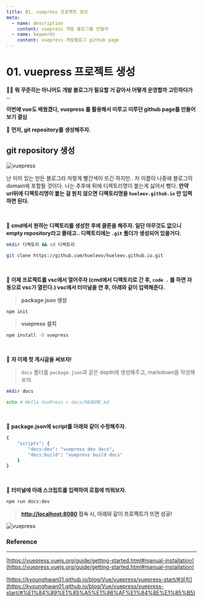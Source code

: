 ```yaml
---
title: 01. vuepress 프로젝트 생성
meta:
  - name: description
    content: vuepress 개발 블로그를 만들자
  - name: keywords
    content: vuepress 개발블로그 github page
---
```


# 01. vuepress 프로젝트 생성

✍🏻 **뭐 꾸준히는 아니어도 개발 블로그가 필요할 거 같아서 어떻게 운영할까 고민하다가 ..**

**이번에 vue도 배웠겠다, vuepress 를 활용해서 미루고 미루던 github page를 만들어보기 결심**

📌 **먼저, git repository를 생성해주자.**

## git repository 생성

![vuepress](../.vuepress/public/img/vuepress/01/1.png)

난 이미 있는 만든 블로그라 저렇게 빨간색이 뜨긴 하지만.. 저 이름이 나중에 블로그의 domain에 포함될 것이다.
나는 추후에 뒤에 디렉토리명이 붙는게 싫어서 뺐다.
**만약 url뒤에 디렉토리명이 붙는 걸 원치 않으면 디렉토리명을 `hueleev.github.io` 만 입력하면 된다.**

<br/>

📌 **cmd에서 원하는 디렉토리를 생성한 후에 클론을 해주자. 일단 아무것도 없으니 empty repository라고 뜰테고.. 디렉토리에는 `.git` 폴더가 생성되어 있을거다.**

```bash
mkdir 디렉토리 && cd 디렉토리
```

```bash
git clone https://github.com/hueleev/hueleev.github.io.git
```

<br/>

📌 **이제 프로젝트를 vsc에서 열어주자 (cmd에서 디렉토리로 간 후, `code .` 를 하면 자동으로 vsc가 열린다.) vsc에서 터미널을 연 후, 아래와 같이 입력해준다.**

> **package json 생성**

```bash
npm init
```

> **vuepress 설치**

```bash
npm install -D vuepress
```

<br/>

📌 **자 이제 첫 게시글을 써보자!**

> `docs` 폴더를 `package.json`과 같은 depth에 생성해주고, markdown을 작성해보자.

```bash
mkdir docs
```

```bash
echo # Hello VuePress > docs/README.md
```
<br/>

📌 **package.json에 script를 아래와 같이 수정해주자.**

```bash
{
	"scripts": {
		"docs:dev": "vuepress dev docs",
		"docs:build": "vuepress build docs"
	}
}
```

<br/>

📌 **터미널에 아래 스크립트를 입력하여 로컬에 띄워보자.**

```bash
npm run docs:dev
```

> **[http://localhost:8080](http://localhost:8080) 접속 시, 아래와 같이 프로젝트가 뜨면 성공!**

![vuepress](../.vuepress/public/img/vuepress/01/2.png)

### Reference

---

[https://vuepress.vuejs.org/guide/getting-started.html#manual-installation](https://vuepress.vuejs.org/guide/getting-started.html#manual-installation)

[https://kyounghwan01.github.io/blog/Vue/vuepress/vuepress-start/#설치](https://kyounghwan01.github.io/blog/Vue/vuepress/vuepress-start/#%E1%84%89%E1%85%A5%E1%86%AF%E1%84%8E%E1%85%B5)